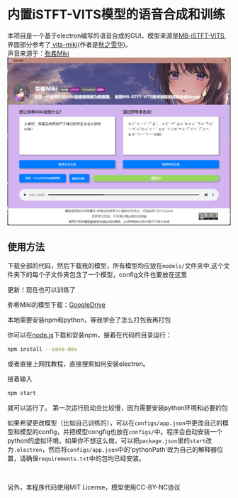 # 内置iSTFT-VITS模型的语音合成和训练

本项目是一个基于electron编写的语音合成的GUI，模型来源是[MB-iSTFT-VITS](https://github.com/MasayaKawamura/MB-iSTFT-VITS/),界面部分参考了[
vits-miki](https://huggingface.co/spaces/tumuyan/vits-miki)(作者是[秋之雪华](https://space.bilibili.com/80299))。
<br>
声音来源于：[弥希Miki](https://space.bilibili.com/477317922)
![界面](/img/app.png)

## 使用方法

下载全部的代码，然后下载我的模型，所有模型均应放在`models/`文件夹中,这个文件夹下的每个子文件夹包含了一个模型，config文件也要放在这里

更新！现在也可以训练了

弥希Miki的模型下载：[GoogleDrive](https://drive.google.com/file/d/1JJ0D5h4n9laCNS_EaRqW-5W3YeRec1kv/view?usp=share_link)

本地需要安装npm和python，等我学会了怎么打包我再打包

你可以在[node.js](https://nodejs.org/zh-cn)下载和安装npm，接着在代码的目录运行：

```sh
npm install --save-dev
```

或者直接上网找教程，直接搜索如何安装electron。

接着输入

```sh
npm start
```

就可以运行了。
第一次运行启动会比较慢，因为需要安装python环境和必要的包



如果希望更改模型（比如自己训练的），可以在`configs/app.json`中更改自己的模型和模型的config，并把模型congfig也放在`configs/`中。程序会自动安装一个python的虚拟环境，如果你不想这么做，可以把`package.json`里的`start`改为`.electron`，然后将`configs/app.json`中的'pythonPath'改为自己的解释器位置，请确保`requirements.txt`中的包均已经安装。

<br>

另外，本程序代码使用MIT License，模型使用CC-BY-NC协议
